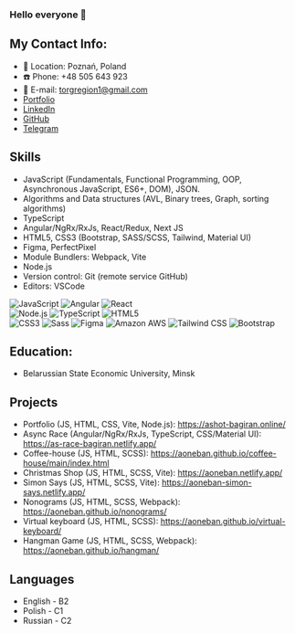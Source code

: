 ### Hello everyone 🤝

## My Contact Info:
* 🏡 Location: Poznań, Poland
* ☎️ Phone: +48 505 643 923
* 📧 E-mail: torgregion1@gmail.com
* [Portfolio](https://Ashot-Bagiran.online)
* [LinkedIn](https://www.linkedin.com/in/ashot-bahiran-3a1ab022b/)
* [GitHub](https://github.com/aoneban)
* [Telegram](https://t.me/arsenal_2004)

## Skills
* JavaScript (Fundamentals, Functional Programming, OOP, Asynchronous JavaScript, ES6+, DOM), JSON.
* Algorithms and Data structures (AVL, Binary trees, Graph, sorting algorithms)
* TypeScript
* Angular/NgRx/RxJs, React/Redux, Next JS
* HTML5, CSS3 (Bootstrap, SASS/SCSS, Tailwind, Material UI)
* Figma, PerfectPixel
* Module Bundlers: Webpack, Vite
* Node.js
* Version control: Git (remote service GitHub)
* Editors: VSCode

![JavaScript](https://img.shields.io/badge/JavaScript-F7DF1E?style=for-the-badge&logo=JavaScript&logoColor=FFF)
![Angular](https://img.shields.io/badge/Angular-0F0F11?style=for-the-badge&logo=Angular&logoColor=FFF)
![React](https://img.shields.io/badge/React-61DAFB?style=for-the-badge&logo=React&logoColor=FFF)  
![Node.js](https://img.shields.io/badge/Node.js-339933?style=for-the-badge&logo=Node.js&logoColor=FFF)
![TypeScript](https://img.shields.io/badge/TypeScript-3178C6?style=for-the-badge&logo=TypeScript&logoColor=FFF)
![HTML5](https://img.shields.io/badge/HTML5-E34F26?style=for-the-badge&logo=HTML5&logoColor=FFF)  
![CSS3](https://img.shields.io/badge/CSS3-1572B6?style=for-the-badge&logo=CSS3&logoColor=FFF)
![Sass](https://img.shields.io/badge/Sass-CC6699?style=for-the-badge&logo=Sass&logoColor=FFF)
![Figma](https://img.shields.io/badge/Figma-F24E1E?style=for-the-badge&logo=Figma&logoColor=FFF)
![Amazon AWS](https://img.shields.io/badge/AWS-232F3E?style=for-the-badge&logo=Amazon&AWS&logoColor=FFF)
![Tailwind CSS](https://img.shields.io/badge/Tailwind-06B6D4?style=for-the-badge&logo=TailwindCSS&logoColor=FFF)
![Bootstrap](https://img.shields.io/badge/Bootstrap-7952B3?style=for-the-badge&logo=Bootstrap&logoColor=FFF)  
  
## Education: 
* Belarussian State Economic University, Minsk

## Projects 
- Portfolio (JS, HTML, CSS, Vite, Node.js): https://ashot-bagiran.online/
- Async Race (Angular/NgRx/RxJs, TypeScript, CSS/Material UI): https://as-race-bagiran.netlify.app/
- Coffee-house (JS, HTML, SCSS): https://aoneban.github.io/coffee-house/main/index.html
- Christmas Shop (JS, HTML, SCSS, Vite): https://aoneban.netlify.app/
- Simon Says (JS, HTML, SCSS, Vite): https://aoneban-simon-says.netlify.app/
- Nonograms (JS, HTML, SCSS, Webpack): https://aoneban.github.io/nonograms/
- Virtual keyboard (JS, HTML, SCSS): https://aoneban.github.io/virtual-keyboard/
- Hangman Game (JS, HTML, SCSS, Webpack): https://aoneban.github.io/hangman/
  
## Languages
* English - B2
* Polish - C1
* Russian - C2

